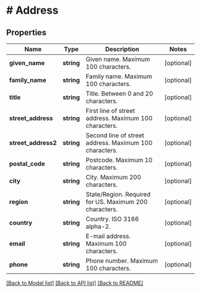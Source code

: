 # # Address

## Properties

Name | Type | Description | Notes
------------ | ------------- | ------------- | -------------
**given_name** | **string** | Given name. Maximum 100 characters. | [optional]
**family_name** | **string** | Family name. Maximum 100 characters. | [optional]
**title** | **string** | Title. Between 0 and 20 characters. | [optional]
**street_address** | **string** | First line of street address. Maximum 100 characters. | [optional]
**street_address2** | **string** | Second line of street address. Maximum 100 characters. | [optional]
**postal_code** | **string** | Postcode. Maximum 10 characters. | [optional]
**city** | **string** | City. Maximum 200 characters. | [optional]
**region** | **string** | State/Region. Required for US. Maximum 200 characters. | [optional]
**country** | **string** | Country. ISO 3166 alpha-2. | [optional]
**email** | **string** | E-mail address. Maximum 100 characters. | [optional]
**phone** | **string** | Phone number. Maximum 100 characters. | [optional]

[[Back to Model list]](../../README.md#models) [[Back to API list]](../../README.md#endpoints) [[Back to README]](../../README.md)
